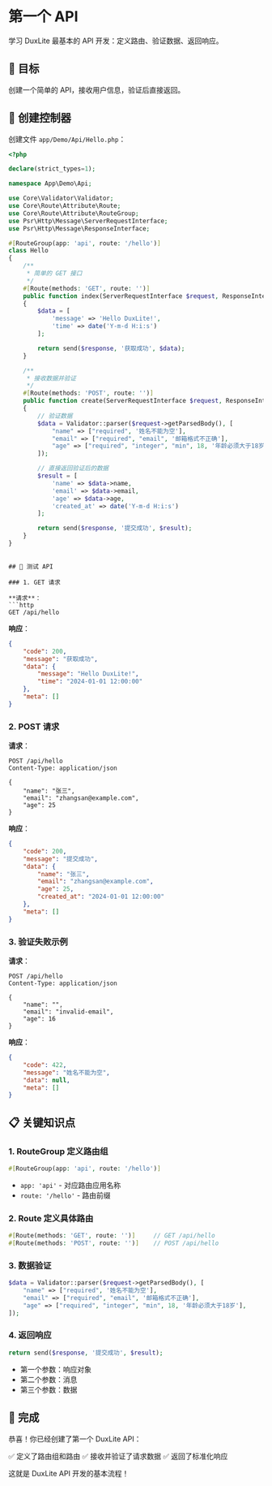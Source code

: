 # 第一个 API

学习 DuxLite 最基本的 API 开发：定义路由、验证数据、返回响应。

## 🎯 目标

创建一个简单的 API，接收用户信息，验证后直接返回。

## 📁 创建控制器

创建文件 `app/Demo/Api/Hello.php`：

```php
<?php

declare(strict_types=1);

namespace App\Demo\Api;

use Core\Validator\Validator;
use Core\Route\Attribute\Route;
use Core\Route\Attribute\RouteGroup;
use Psr\Http\Message\ServerRequestInterface;
use Psr\Http\Message\ResponseInterface;

#[RouteGroup(app: 'api', route: '/hello')]
class Hello
{
    /**
     * 简单的 GET 接口
     */
    #[Route(methods: 'GET', route: '')]
    public function index(ServerRequestInterface $request, ResponseInterface $response, array $args): ResponseInterface
    {
        $data = [
            'message' => 'Hello DuxLite!',
            'time' => date('Y-m-d H:i:s')
        ];

        return send($response, '获取成功', $data);
    }

    /**
     * 接收数据并验证
     */
    #[Route(methods: 'POST', route: '')]
    public function create(ServerRequestInterface $request, ResponseInterface $response, array $args): ResponseInterface
    {
        // 验证数据
        $data = Validator::parser($request->getParsedBody(), [
            "name" => ["required", '姓名不能为空'],
            "email" => ["required", "email", '邮箱格式不正确'],
            "age" => ["required", "integer", "min", 18, '年龄必须大于18岁'],
        ]);

        // 直接返回验证后的数据
        $result = [
            'name' => $data->name,
            'email' => $data->email,
            'age' => $data->age,
            'created_at' => date('Y-m-d H:i:s')
        ];

        return send($response, '提交成功', $result);
    }
}
```
```

## 🚀 测试 API

### 1. GET 请求

**请求**：
```http
GET /api/hello
```

**响应**：
```json
{
    "code": 200,
    "message": "获取成功",
    "data": {
        "message": "Hello DuxLite!",
        "time": "2024-01-01 12:00:00"
    },
    "meta": []
}
```

### 2. POST 请求

**请求**：
```http
POST /api/hello
Content-Type: application/json

{
    "name": "张三",
    "email": "zhangsan@example.com",
    "age": 25
}
```

**响应**：
```json
{
    "code": 200,
    "message": "提交成功",
    "data": {
        "name": "张三",
        "email": "zhangsan@example.com",
        "age": 25,
        "created_at": "2024-01-01 12:00:00"
    },
    "meta": []
}
```

### 3. 验证失败示例

**请求**：
```http
POST /api/hello
Content-Type: application/json

{
    "name": "",
    "email": "invalid-email",
    "age": 16
}
```

**响应**：
```json
{
    "code": 422,
    "message": "姓名不能为空",
    "data": null,
    "meta": []
}
```

## 📋 关键知识点

### 1. RouteGroup 定义路由组
```php
#[RouteGroup(app: 'api', route: '/hello')]
```
- `app: 'api'` - 对应路由应用名称
- `route: '/hello'` - 路由前缀

### 2. Route 定义具体路由
```php
#[Route(methods: 'GET', route: '')]     // GET /api/hello
#[Route(methods: 'POST', route: '')]    // POST /api/hello
```

### 3. 数据验证
```php
$data = Validator::parser($request->getParsedBody(), [
    "name" => ["required", '姓名不能为空'],
    "email" => ["required", "email", '邮箱格式不正确'],
    "age" => ["required", "integer", "min", 18, '年龄必须大于18岁'],
]);
```

### 4. 返回响应
```php
return send($response, '提交成功', $result);
```
- 第一个参数：响应对象
- 第二个参数：消息
- 第三个参数：数据

## 🎉 完成

恭喜！你已经创建了第一个 DuxLite API：

✅ 定义了路由组和路由
✅ 接收并验证了请求数据
✅ 返回了标准化响应

这就是 DuxLite API 开发的基本流程！


